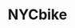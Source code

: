 ---
title: NYCbike
crosslinks:
- bicycleculture
- nyc
- bicycling
- youtubefactsbot
- u_imguralbumbot
- youtubot
- bikecommuting
- anti_gif_bot
- nottheonion
- bikepaths
- Bushwick
- cycling
- autourbanbot
- west
- Bensonhurst
- Citibike
- MaliciousCompliance
- AskReddit
- botwatch
- MassdropBot
---
